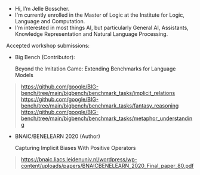 - Hi, I’m Jelle Bosscher.
- I'm currently enrolled in the Master of Logic at the Institute for Logic, Language and Computation.
- I'm interested in most things AI, but particularly General AI, Assistants, Knowledge Representation and Natural Language Processing.

Accepted workshop submissions:
- Big Bench (Contributor): 

    Beyond the Imitation Game: Extending Benchmarks for Language Models
> https://github.com/google/BIG-bench/tree/main/bigbench/benchmark_tasks/implicit_relations
> https://github.com/google/BIG-bench/tree/main/bigbench/benchmark_tasks/fantasy_reasoning
> https://github.com/google/BIG-bench/tree/main/bigbench/benchmark_tasks/metaphor_understanding
- BNAIC/BENELEARN 2020 (Author)

    Capturing Implicit Biases With Positive Operators
> https://bnaic.liacs.leidenuniv.nl/wordpress/wp-content/uploads/papers/BNAICBENELEARN_2020_Final_paper_80.pdf
